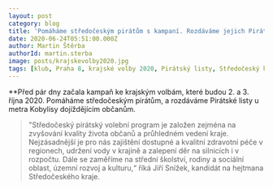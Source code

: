 ```yaml
---
layout: post
category: blog
title: 'Pomáháme středočeským pirátům s kampaní. Rozdáváme jejich Pirátské listy'
date: 2020-06-24T05:51:00.000Z
author: Martin Štěrba
authorId: martin.sterba
image: posts/krajskevolby2020.jpg
tags: [klub, Praha 8, krajské volby 2020, Pirátský listy, Středočeský kraj]
---
```


**Před pár dny začala kampaň ke krajským volbám, které budou 2. a 3. října 2020. Pomáháme středočeským pirátům, a rozdáváme Pirátské listy u metra Kobylisy dojíždějícím občanům.

> "Středočeský pirátský volební program je založen zejména na zvyšování kvality života občanů a průhledném vedení kraje. Nejzásadnější je pro nás zajištění dostupné a kvalitní zdravotní péče v regionech, udržení vody v krajině a zalepení děr na silnicích i v rozpočtu. Dále se zaměříme na střední školství, rodiny a sociální oblast, územní rozvoj a kulturu,“ říká Jiří Snížek, kandidát na hejtmana Středočeského kraje.
